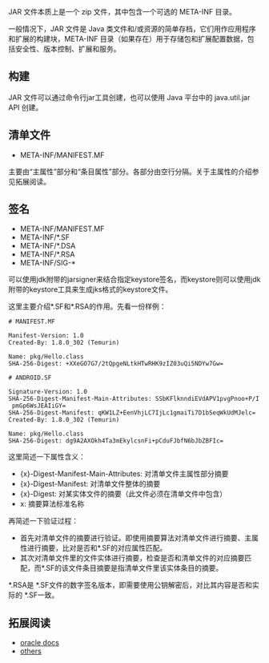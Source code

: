 JAR 文件本质上是一个 zip 文件，其中包含一个可选的 META-INF 目录。

一般情况下，JAR 文件是 Java 类文件和/或资源的简单存档，它们用作应用程序和扩展的构建块，META-INF 目录（如果存在）用于存储包和扩展配置数据，包括安全性、版本控制、扩展和服务。

## 构建

JAR 文件可以通过命令行jar工具创建，也可以使用 Java 平台中的  java.util.jar API 创建。

## 清单文件

- META-INF/MANIFEST.MF

主要由“主属性”部分和“条目属性”部分。各部分由空行分隔。关于主属性的介绍参见拓展阅读。

## 签名

- META-INF/MANIFEST.MF
- META-INF/*.SF
- META-INF/*.DSA
- META-INF/*.RSA
- META-INF/SIG-*

可以使用jdk附带的jarsigner来结合指定keystore签名，而keystore则可以使用jdk附带的keystore工具来生成jks格式的keystore文件。

这里主要介绍*.SF和*.RSA的作用。先看一份样例：

```
# MANIFEST.MF

Manifest-Version: 1.0
Created-By: 1.8.0_302 (Temurin)

Name: pkg/Hello.class
SHA-256-Digest: +XXeGO7G7/2tQpgeNLtkHTwRHK9zIZ03uQi5NDYw7Gw=
```

```
# ANDROID.SF

Signature-Version: 1.0
SHA-256-Digest-Manifest-Main-Attributes: SSbKFlknndiEVdAPV1pvgPnoo+P/I
 pmGp6WsJEAIiGY=
SHA-256-Digest-Manifest: qKW1LZ+EenVhjLC7IjLc1gmaiTi7D1bSeqWkUdMJelc=
Created-By: 1.8.0_302 (Temurin)

Name: pkg/Hello.class
SHA-256-Digest: dg9A2AXOkh4Ta3mEkylcsnFi+pCduFJbfN6bJbZBFIc=
```

这里简述一下属性含义：

- {x}-Digest-Manifest-Main-Attributes: 对清单文件主属性部分摘要
- {x}-Digest-Manifest: 对清单文件整体的摘要
- {x}-Digest: 对某实体文件的摘要（此文件必须在清单文件中包含）
- x: 摘要算法标准名称

再简述一下验证过程：

- 首先对清单文件的摘要进行验证。即使用摘要算法对清单文件进行摘要、主属性进行摘要，比对是否和*.SF的对应属性匹配。
- 其次对清单文件里的文件实体进行摘要，检查是否和清单文件的对应摘要匹配，而*.SF的该文件条目摘要是指清单文件里该实体条目的摘要。

*.RSA是 *.SF文件的数字签名版本，即需要使用公钥解密后，对比其内容是否和实际的 *.SF一致。

## 拓展阅读

- [oracle docs](https://docs.oracle.com/javase/8/docs/technotes/guides/jar/jar.html#Signed_JAR_File)
- [others](https://nelenkov.blogspot.com/2013/04/android-code-signing.html)